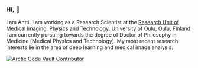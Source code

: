 ### Hi, 👋

I am Antti. I am working as a Research Scientist at the [Research Unit of Medical Imaging, Physics and Technology](https://github.com/MIPT-Oulu), University of Oulu, Oulu, Finland. I am currently pursuing towards the degree of Doctor of Philosophy in Medicine (Medical Physics and Technology). My most recent research interests lie in the area of deep learning and medical image analysis.

[![Arctic Code Vault Contributor](https://img.shields.io/badge/%E2%9D%84%EF%B8%8F-Arctic%20Code%20Vault%20Contributor-lightgrey)](https://archiveprogram.github.com/)
